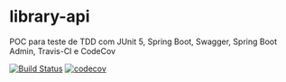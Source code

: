 # library-api
POC para teste de TDD com JUnit 5, Spring Boot, Swagger, Spring Boot Admin, Travis-CI e CodeCov

[![Build Status](https://travis-ci.com/robsonquaresma/library-api.svg?branch=master)](https://travis-ci.com/robsonquaresma/library-api) [![codecov](https://codecov.io/gh/robsonquaresma/library-api/branch/master/graph/badge.svg)](https://codecov.io/gh/robsonquaresma/library-api)
